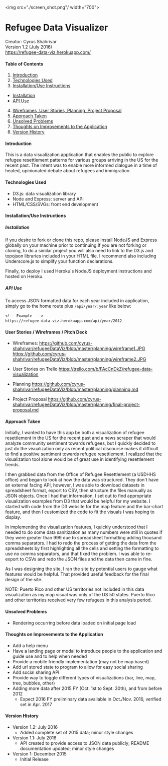 <img src="./screen_shot.png"/ width="700">

# Refugee Data Visualizer
Creator: Cyrus Shahrivar<br/>
Version 1.2 (July 2016)<br/>
https://refugee-data-viz.herokuapp.com/

#### Table of Contents
1. [Introduction](#intro)
2. [Technologies Used](#tech)
3. [Installation/Use Instructions](#use)
  - [Installation](#install)
  - [API Use](#api)
4. [Wireframes, User Stories, Planning, Project Proposal](#planning)
5. [Approach Taken](#approach)
6. [Unsolved Problems](#problems)
7. [Thoughts on Improvements to the Application](#improvements)
8. [Version History](#versions)

<a id="intro"></a>
#### Introduction
This is a data visualization application that enables the public to explore refugee resettlement patterns for various groups arriving in the US for the recent past. The intent was to enable more informed dialogue in a time of heated, opinionated debate about refugees and immigration.

<a id="tech"></a>
#### Technologies Used
- D3.js: data visualization library
- Node and Express: server and API
- HTML/CSS/SVGs: front end development

<a id="use"></a>
#### Installation/Use Instructions
<a id="install"></a>
##### Installation
If you desire to fork or clone this repo, please install NodeJS and Express globally on your machine prior to continuing.If you are not forking or cloning, to do a similar project you will also need to link to the D3.js and topojson libraries included in your HTML file.  I recommend also including Underscore.js to simplify your function declarations.

Finally, to deploy I used Heroku's NodeJS deployment instructions and hosted on Heroku.

<a id="api"></a>
##### API Use
To access JSON formatted data for each year included in application, simply go to the home route plus `/api/year/:year` like below:
```
<!-- Example  -->
https://refugee-data-viz.herokuapp.com/api/year/2012
```

<a id="planning"></a>
#### User Stories / Wireframes / Pitch Deck
- Wireframes:
https://github.com/cyrus-shahrivar/refugeeDataViz/blob/master/planning/wireframe1.JPG
https://github.com/cyrus-shahrivar/refugeeDataViz/blob/master/planning/wireframe2.JPG

- User Stories on Trello
https://trello.com/b/FAcCnDkZ/refugee-data-visualization

- Planning
https://github.com/cyrus-shahrivar/refugeeDataViz/blob/master/planning/planning.md

- Project Proposal
https://github.com/cyrus-shahrivar/refugeeDataViz/blob/master/planning/final-project-proposal.md

<a id="approach"></a>
#### Approach Taken
Initially, I wanted to have this app be both a visualization of refugee resettlement in the US for the recent past and a news scraper that would analyze community sentiment towards refugees, but I quickly decided to just do the visualization only as recent political discourse makes it difficult to find a positive sentiment towards refugee resettlement.  I realized that the visualization tool alone would be of great use in identifying resettlement trends.

I then grabbed data from the Office of Refugee Resettlement (a USDHHS office) and began to look at how the data was structured.  They don't have an external facing API, however, I was able to download datasets in spreadsheet format, export to CSV, then structure the files manually as JSON objects.  Once I had that information, I set out to find appropriate visualization examples from D3 that would be helpful for my website.  I started with code from the D3 website for the map feature and the bar-chart feature, and then I customized the code to fit the visuals I was hoping to display.

In implementing the visualization features, I quickly understood that I needed to do some data sanitization as many numbers were still in quotes if they were greater than 999 due to spreadsheet formatting adding thousand comma separators.  I had to redo the process of getting the data from the spreadsheets by first highlighting all the cells and setting the formatting to use no comma separators, and that fixed the problem.  I was able to re-export to CSVs and redo the JSON files and the data then came in fine.

As I was designing the site, I ran the site by potential users to gauge what features would be helpful. That provided useful feedback for the final design of the site.

NOTE: Puerto Rico and other US territories not included in this data visualization as my map visual was only of the US 50 states.  Puerto Rico and other territories received very few refugees in this analysis period.

<a id="problems"></a>
#### Unsolved Problems
- Rendering occurring before data loaded on initial page load

<a id="improvements"></a>
#### Thoughts on Improvements to the Application
- Add a help menu
- Have a landing page or modal to introduce people to the application and guide use and to help when needed
- Provide a mobile friendly implementation (may not be map based)
- Add url stored state to program to allow for easy social sharing
- Add social sharing API
- Provide way to toggle different types of visualizations (bar, line, map, tree, bubbles, other)
- Adding more data after 2015 FY (Oct. 1st to Sept. 30th), and from before 2012
  - Expect 2016 FY preliminary data available in Oct./Nov. 2016, verified set in Apr. 2017

<a id="versions"></a>
#### Version History
- Version 1.2: July 2016
  - Added complete set of 2015 data; minor style changes
- Version 1.1: July 2016
  - API created to provide access to JSON data publicly; README documentation updated; minor style changes
- Version 1: December 2015
  - Initial Release
